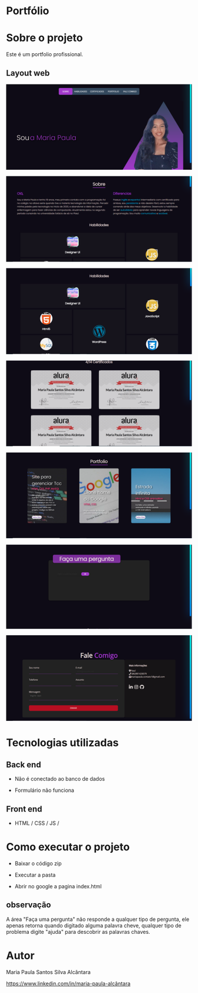 # Portfólio

# Sobre o projeto

Este é um portfolio profissional. 

## Layout web
![Web 1](https://github.com/MariaPaulaAlcantara/portfolio/blob/master/cap1.PNG)

![Web 2](https://github.com/MariaPaulaAlcantara/portfolio/blob/master/cap2.PNG)

![Web 3](https://github.com/MariaPaulaAlcantara/portfolio/blob/master/cap3.PNG)

![Web 4](https://github.com/MariaPaulaAlcantara/portfolio/blob/master/cap4.PNG)

![Web 5](https://github.com/MariaPaulaAlcantara/portfolio/blob/master/cap5.PNG)

![Web 6](https://github.com/MariaPaulaAlcantara/portfolio/blob/master/cap6.PNG)

![Web 7](https://github.com/MariaPaulaAlcantara/portfolio/blob/master/cap7.PNG)


# Tecnologias utilizadas
## Back end
- Não é conectado ao banco de dados

- Formulário não funciona

## Front end
- HTML / CSS / JS / 



# Como executar o projeto
- Baixar o código zip

- Executar a pasta

- Abrir no google a pagina index.html

## observação

A área "Faça uma pergunta" não responde a qualquer tipo de pergunta, ele apenas retorna quando digitado alguma palavra cheve, qualquer tipo de problema digite "ajuda" para descobrir as palavras chaves.

# Autor

Maria Paula Santos Silva Alcântara

https://www.linkedin.com/in/maria-paula-alcântara
